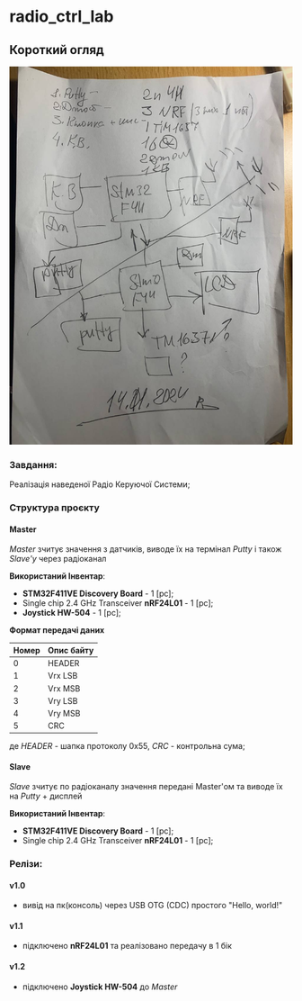 # radio_ctrl_lab
## Короткий огляд
![task](task.jpg)  

### Завдання: 
Реалізація наведеної Радіо Керуючої Системи;

### Структура проєкту

#### Master  

*Master* зчитує значення з датчиків, виводе їх на термінал *Putty* і також *Slave'у* через радіоканал  

**Використаний Інвентар**:  
  - **STM32F411VE Discovery Board** - 1 [pc];
  - Single chip 2.4 GHz Transceiver **nRF24L01** - 1 [pc];  
  - **Joystick HW-504** - 1 [pc];  
  
**Формат передачі даних**

|Номер|  Опис байту|
|-----|------------|
|0    |HEADER      |
|1    |Vrx LSB     |
|2    |Vrx MSB     |
|3    |Vry LSB     |
|4    |Vry MSB     |
|5    |CRC         |  

де *HEADER* - шапка протоколу 0x55,
   *CRC* - контрольна сума;

#### Slave  

*Slave* зчитує по радіоканалу значення передані Master'ом та виводе їх на *Putty* + дисплей

**Використаний Інвентар**:  
  - **STM32F411VE Discovery Board** - 1 [pc];
  - Single chip 2.4 GHz Transceiver **nRF24L01** - 1 [pc];  

### Релізи:

#### v1.0
  - вивід на пк(консоль) через USB OTG (CDC) простого "Hello, world!"
  
#### v1.1
  - підключено **nRF24L01** та реалізовано передачу в 1 бік
  
#### v1.2
  - підключено **Joystick HW-504** до *Master*
  
